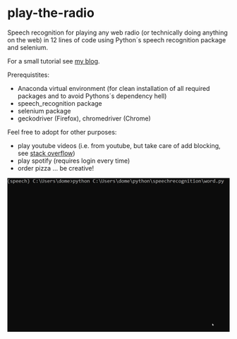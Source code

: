 # play-the-radio
Speech recognition for playing any web radio (or technically doing anything on the web) in 12 lines of code using Python´s speech recognition package and selenium.

For a small tutorial see [my blog](https://geo.rocks/post/speechrecognition).

Prerequistites:
- Anaconda virtual environment (for clean installation of all required packages and to avoid Pythons´s dependency hell)
- speech_recognition package
- selenium package
- geckodriver (Firefox), chromedriver (Chrome) 

Feel free to adopt for other purposes:
- play youtube videos (i.e. from youtube, but take care of add blocking, see [stack overflow]( https://stackoverflow.com/questions/20832159/python-using-adblock-with-selenium-and-firefox-webdriver))
- play spotify (requires login every time)
- order pizza
... be creative!
  
  
![](play-the-radio.gif)
